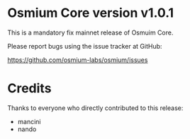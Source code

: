 # Osmium Core version v1.0.1

This is a mandatory fix mainnet release of Osmuim Core.

Please report bugs using the issue tracker at GitHub:

  <https://github.com/osmium-labs/osmium/issues>


# Credits

Thanks to everyone who directly contributed to this release:

- mancini
- nando